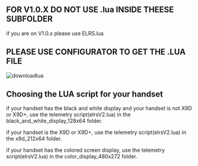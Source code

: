 ##  FOR V1.0.X DO NOT USE .lua INSIDE THEESE SUBFOLDER
if you are on V1.0.x please use ELRS.lua
## PLEASE USE CONFIGURATOR TO GET THE .LUA FILE
![downloadlua](https://user-images.githubusercontent.com/68074253/129203116-c1234719-3e8c-4cbf-a391-b7fb8dc0262d.png)
## Choosing the LUA script for your handset

if your handset has the black and white display and your handset is not X9D or X9D+, use the telemetry script(elrsV2.lua) in the black_and_white_display_128x64 folder.


if your handset is the X9D or X9D+, use the telemetry script(elrsV2.lua) in the x9d_212x64 folder.

if your handset has the colored screen display, use the telemetry script(elrsV2.lua) in the color_display_480x272 folder.
